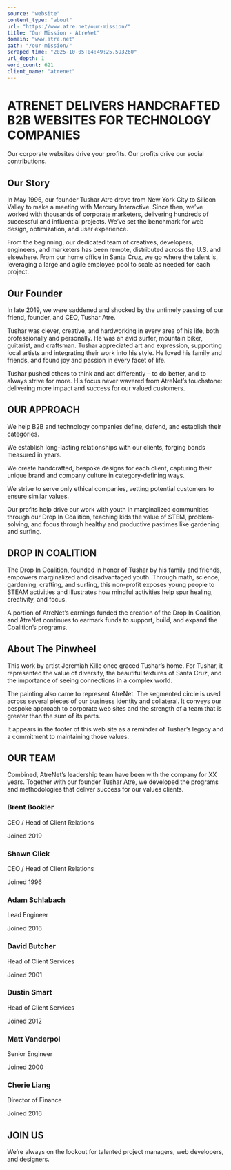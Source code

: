 ```yaml
---
source: "website"
content_type: "about"
url: "https://www.atre.net/our-mission/"
title: "Our Mission - AtreNet"
domain: "www.atre.net"
path: "/our-mission/"
scraped_time: "2025-10-05T04:49:25.593260"
url_depth: 1
word_count: 621
client_name: "atrenet"
---
```


# ATRENET DELIVERS HANDCRAFTED B2B WEBSITES FOR TECHNOLOGY COMPANIES

Our corporate websites drive your profits. Our profits drive our social contributions.

## Our Story

In May 1996, our founder Tushar Atre drove from New York City to Silicon Valley to make a meeting with Mercury Interactive. Since then, we’ve worked with thousands of corporate marketers, delivering hundreds of successful and influential projects. We’ve set the benchmark for web design, optimization, and user experience.

From the beginning, our dedicated team of creatives, developers, engineers, and marketers has been remote, distributed across the U.S. and elsewhere. From our home office in Santa Cruz, we go where the talent is, leveraging a large and agile employee pool to scale as needed for each project.

## Our Founder

In late 2019, we were saddened and shocked by the untimely passing of our friend, founder, and CEO, Tushar Atre.

Tushar was clever, creative, and hardworking in every area of his life, both professionally and personally. He was an avid surfer, mountain biker, guitarist, and craftsman. Tushar appreciated art and expression, supporting local artists and integrating their work into his style. He loved his family and friends, and found joy and passion in every facet of life.

Tushar pushed others to think and act differently – to do better, and to always strive for more. His focus never wavered from AtreNet’s touchstone: delivering more impact and success for our valued customers.

## OUR APPROACH

We help B2B and technology companies define, defend, and establish their categories.

We establish long-lasting relationships with our clients, forging bonds measured in years.

We create handcrafted, bespoke designs for each client, capturing their unique brand and company culture in category-defining ways.

We strive to serve only ethical companies, vetting potential customers to ensure similar values.

Our profits help drive our work with youth in marginalized communities through our Drop In Coalition, teaching kids the value of STEM, problem-solving, and focus through healthy and productive pastimes like gardening and surfing.

## DROP IN COALITION

The Drop In Coalition, founded in honor of Tushar by his family and friends, empowers marginalized and disadvantaged youth. Through math, science, gardening, crafting, and surfing, this non-profit exposes young people to STEAM activities and illustrates how mindful activities help spur healing, creativity, and focus.

A portion of AtreNet’s earnings funded the creation of the Drop In Coalition, and AtreNet continues to earmark funds to support, build, and expand the Coalition’s programs.

## About The Pinwheel

This work by artist Jeremiah Kille once graced Tushar’s home. For Tushar, it represented the value of diversity, the beautiful textures of Santa Cruz, and the importance of seeing connections in a complex world.

The painting also came to represent AtreNet. The segmented circle is used across several pieces of our business identity and collateral. It conveys our bespoke approach to corporate web sites and the strength of a team that is greater than the sum of its parts.

It appears in the footer of this web site as a reminder of Tushar’s legacy and a commitment to maintaining those values.

## OUR TEAM

Combined, AtreNet’s leadership team have been with the company for XX years. Together with our founder Tushar Atre, we developed the programs and methodologies that deliver success for our values clients.

### Brent Bookler

CEO / Head of Client Relations

Joined 2019

### Shawn Click

CEO / Head of Client Relations

Joined 1996

### Adam Schlabach

Lead Engineer

Joined 2016

### David Butcher

Head of Client Services

Joined 2001

### Dustin Smart

Head of Client Services

Joined 2012

### Matt Vanderpol

Senior Engineer

Joined 2000

### Cherie Liang

Director of Finance

Joined 2016

## JOIN US

We’re always on the lookout for talented project managers, web developers, and designers.
